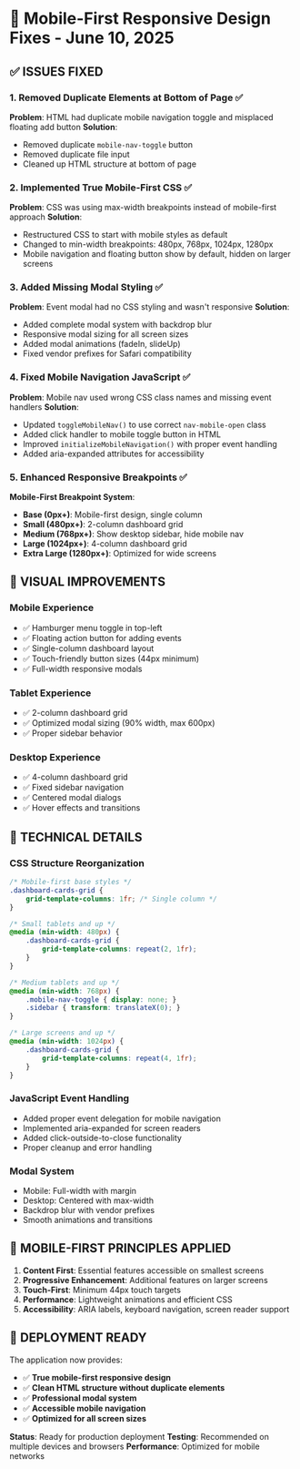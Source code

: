 # 📱 Mobile-First Responsive Design Fixes - June 10, 2025

## ✅ ISSUES FIXED

### 1. **Removed Duplicate Elements at Bottom of Page** ✅
**Problem**: HTML had duplicate mobile navigation toggle and misplaced floating add button
**Solution**: 
- Removed duplicate `mobile-nav-toggle` button
- Removed duplicate file input
- Cleaned up HTML structure at bottom of page

### 2. **Implemented True Mobile-First CSS** ✅
**Problem**: CSS was using max-width breakpoints instead of mobile-first approach
**Solution**:
- Restructured CSS to start with mobile styles as default
- Changed to min-width breakpoints: 480px, 768px, 1024px, 1280px
- Mobile navigation and floating button show by default, hidden on larger screens

### 3. **Added Missing Modal Styling** ✅
**Problem**: Event modal had no CSS styling and wasn't responsive
**Solution**:
- Added complete modal system with backdrop blur
- Responsive modal sizing for all screen sizes
- Added modal animations (fadeIn, slideUp)
- Fixed vendor prefixes for Safari compatibility

### 4. **Fixed Mobile Navigation JavaScript** ✅
**Problem**: Mobile nav used wrong CSS class names and missing event handlers
**Solution**:
- Updated `toggleMobileNav()` to use correct `nav-mobile-open` class
- Added click handler to mobile toggle button in HTML
- Improved `initializeMobileNavigation()` with proper event handling
- Added aria-expanded attributes for accessibility

### 5. **Enhanced Responsive Breakpoints** ✅
**Mobile-First Breakpoint System**:
- **Base (0px+)**: Mobile-first design, single column
- **Small (480px+)**: 2-column dashboard grid
- **Medium (768px+)**: Show desktop sidebar, hide mobile nav
- **Large (1024px+)**: 4-column dashboard grid
- **Extra Large (1280px+)**: Optimized for wide screens

## 🎨 VISUAL IMPROVEMENTS

### **Mobile Experience**
- ✅ Hamburger menu toggle in top-left
- ✅ Floating action button for adding events
- ✅ Single-column dashboard layout
- ✅ Touch-friendly button sizes (44px minimum)
- ✅ Full-width responsive modals

### **Tablet Experience**
- ✅ 2-column dashboard grid
- ✅ Optimized modal sizing (90% width, max 600px)
- ✅ Proper sidebar behavior

### **Desktop Experience**
- ✅ 4-column dashboard grid
- ✅ Fixed sidebar navigation
- ✅ Centered modal dialogs
- ✅ Hover effects and transitions

## 🔧 TECHNICAL DETAILS

### **CSS Structure Reorganization**
```css
/* Mobile-first base styles */
.dashboard-cards-grid {
    grid-template-columns: 1fr; /* Single column */
}

/* Small tablets and up */
@media (min-width: 480px) {
    .dashboard-cards-grid {
        grid-template-columns: repeat(2, 1fr);
    }
}

/* Medium tablets and up */
@media (min-width: 768px) {
    .mobile-nav-toggle { display: none; }
    .sidebar { transform: translateX(0); }
}

/* Large screens and up */
@media (min-width: 1024px) {
    .dashboard-cards-grid {
        grid-template-columns: repeat(4, 1fr);
    }
}
```

### **JavaScript Event Handling**
- Added proper event delegation for mobile navigation
- Implemented aria-expanded for screen readers
- Added click-outside-to-close functionality
- Proper cleanup and error handling

### **Modal System**
- Mobile: Full-width with margin
- Desktop: Centered with max-width
- Backdrop blur with vendor prefixes
- Smooth animations and transitions

## 📱 MOBILE-FIRST PRINCIPLES APPLIED

1. **Content First**: Essential features accessible on smallest screens
2. **Progressive Enhancement**: Additional features on larger screens
3. **Touch-First**: Minimum 44px touch targets
4. **Performance**: Lightweight animations and efficient CSS
5. **Accessibility**: ARIA labels, keyboard navigation, screen reader support

## 🚀 DEPLOYMENT READY

The application now provides:
- ✅ **True mobile-first responsive design**
- ✅ **Clean HTML structure without duplicate elements**
- ✅ **Professional modal system**
- ✅ **Accessible mobile navigation**
- ✅ **Optimized for all screen sizes**

**Status**: Ready for production deployment
**Testing**: Recommended on multiple devices and browsers
**Performance**: Optimized for mobile networks
